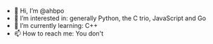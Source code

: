 - 👋 Hi, I’m @ahbpo
- 👀 I’m interested in: generally Python, the C trio, JavaScript and Go
- 🌱 I’m currently learning: C++
- 📫 How to reach me: You don't

<!---
Nodonunderscore/Nodonunderscore is a ✨ special ✨ repository because its `README.md` (this file) appears on your GitHub profile.
You can click the Preview link to take a look at your changes.
--->

